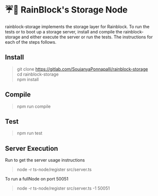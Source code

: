 # ☔️🌲 RainBlock's Storage Node

rainblock-storage implements the storage layer for Rainblock.
To run the tests or to boot up a storage server, install and compile the rainblock-storage and either execute the server or run the tests.
The instructions for each of the steps follows.

## Install

> git clone https://gitlab.com/SoujanyaPonnapalli/rainblock-storage \
> cd rainblock-storage \
> npm install

## Compile

> npm run compile

## Test

> npm run test

## Server Execution

Run to get the server usage instructions

> node -r ts-node/register src/server.ts

To run a fullNode on port 50051

> node -r ts-node/register src/server.ts -1 50051

